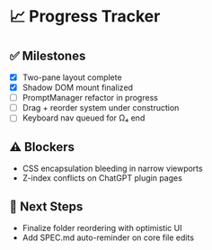 # 📈 Progress Tracker

## ✅ Milestones
- [x] Two-pane layout complete
- [x] Shadow DOM mount finalized
- [ ] PromptManager refactor in progress
- [ ] Drag + reorder system under construction
- [ ] Keyboard nav queued for Ω₄ end

## ⚠️ Blockers
- CSS encapsulation bleeding in narrow viewports
- Z-index conflicts on ChatGPT plugin pages

## 🔁 Next Steps
- Finalize folder reordering with optimistic UI
- Add SPEC.md auto-reminder on core file edits
